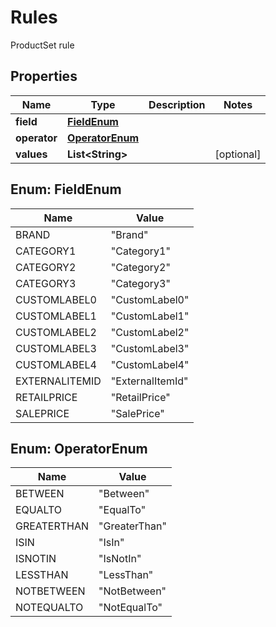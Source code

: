 

# Rules

ProductSet rule

## Properties

Name | Type | Description | Notes
------------ | ------------- | ------------- | -------------
**field** | [**FieldEnum**](#FieldEnum) |  | 
**operator** | [**OperatorEnum**](#OperatorEnum) |  | 
**values** | **List&lt;String&gt;** |  |  [optional]



## Enum: FieldEnum

Name | Value
---- | -----
BRAND | &quot;Brand&quot;
CATEGORY1 | &quot;Category1&quot;
CATEGORY2 | &quot;Category2&quot;
CATEGORY3 | &quot;Category3&quot;
CUSTOMLABEL0 | &quot;CustomLabel0&quot;
CUSTOMLABEL1 | &quot;CustomLabel1&quot;
CUSTOMLABEL2 | &quot;CustomLabel2&quot;
CUSTOMLABEL3 | &quot;CustomLabel3&quot;
CUSTOMLABEL4 | &quot;CustomLabel4&quot;
EXTERNALITEMID | &quot;ExternalItemId&quot;
RETAILPRICE | &quot;RetailPrice&quot;
SALEPRICE | &quot;SalePrice&quot;



## Enum: OperatorEnum

Name | Value
---- | -----
BETWEEN | &quot;Between&quot;
EQUALTO | &quot;EqualTo&quot;
GREATERTHAN | &quot;GreaterThan&quot;
ISIN | &quot;IsIn&quot;
ISNOTIN | &quot;IsNotIn&quot;
LESSTHAN | &quot;LessThan&quot;
NOTBETWEEN | &quot;NotBetween&quot;
NOTEQUALTO | &quot;NotEqualTo&quot;




